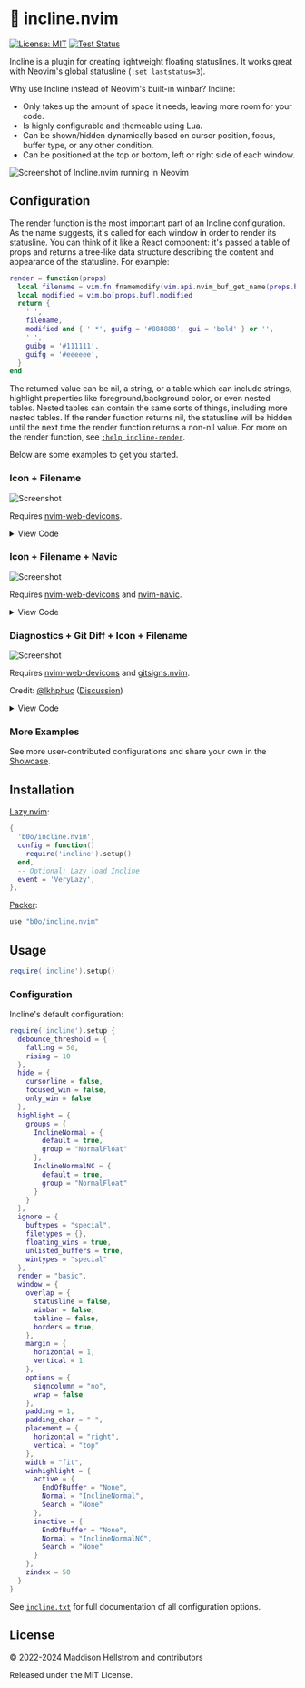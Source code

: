 # 🎈 incline.nvim

[![License: MIT](https://img.shields.io/github/license/b0o/incline.nvim?style=flat&color=green)](https://mit-license.org) [![Test Status](https://img.shields.io/github/actions/workflow/status/b0o/incline.nvim/test.yaml?branch=main&label=tests)](https://github.com/b0o/incline.nvim/actions/workflows/test.yaml)

Incline is a plugin for creating lightweight floating statuslines. It works great with Neovim's global statusline (`:set laststatus=3`).

Why use Incline instead of Neovim's built-in winbar? Incline:

- Only takes up the amount of space it needs, leaving more room for your code.
- Is highly configurable and themeable using Lua.
- Can be shown/hidden dynamically based on cursor position, focus, buffer type, or any other condition.
- Can be positioned at the top or bottom, left or right side of each window.

![Screenshot of Incline.nvim running in Neovim](https://user-images.githubusercontent.com/21299126/167235114-d562ea45-155c-4d82-aaf1-95abb56398b7.png)

## Configuration

The render function is the most important part of an Incline configuration. As the name suggests, it's called for each window in order to render its statusline. You can think of it like a React component: it's passed a table of props and returns a tree-like data structure describing the content and appearance of the statusline. For example:

```lua
render = function(props)
  local filename = vim.fn.fnamemodify(vim.api.nvim_buf_get_name(props.buf), ':t')
  local modified = vim.bo[props.buf].modified
  return {
    ' ',
    filename,
    modified and { ' *', guifg = '#888888', gui = 'bold' } or '',
    ' ',
    guibg = '#111111',
    guifg = '#eeeeee',
  }
end
```

The returned value can be nil, a string, or a table which can include strings, highlight properties like foreground/background color, or even nested tables. Nested tables can contain the same sorts of things, including more nested tables. If the render function returns nil, the statusline will be hidden until the next time the render function returns a non-nil value. For more on the render function, see [`:help incline-render`](https://github.com/b0o/incline.nvim/blob/main/doc/incline.txt#L92).

Below are some examples to get you started.

### Icon + Filename

![Screenshot](https://github.com/b0o/incline.nvim/assets/21299126/f8c2c7d5-e14f-465d-a308-c5128c8ed4eb)

Requires [nvim-web-devicons](https://github.com/nvim-tree/nvim-web-devicons).

<details>
  <summary>View Code</summary>

```lua
local helpers = require 'incline.helpers'
local devicons = require 'nvim-web-devicons'
require('incline').setup {
  window = {
    padding = 0,
    margin = { horizontal = 0 },
  },
  render = function(props)
    local filename = vim.fn.fnamemodify(vim.api.nvim_buf_get_name(props.buf), ':t')
    if filename == '' then
      filename = '[No Name]'
    end
    local ft_icon, ft_color = devicons.get_icon_color(filename)
    local modified = vim.bo[props.buf].modified
    return {
      ft_icon and { ' ', ft_icon, ' ', guibg = ft_color, guifg = helpers.contrast_color(ft_color) } or '',
      ' ',
      { filename, gui = modified and 'bold,italic' or 'bold' },
      ' ',
      guibg = '#44406e',
    }
  end,
}
```
</details>

### Icon + Filename + Navic

![Screenshot](https://github.com/b0o/incline.nvim/assets/21299126/3fc2560a-927e-4bc2-88cc-0fb68561a2ca)

Requires [nvim-web-devicons](https://github.com/nvim-tree/nvim-web-devicons) and [nvim-navic](https://github.com/SmiteshP/nvim-navic).

<details>
  <summary>View Code</summary>

```lua
local helpers = require 'incline.helpers'
local navic = require 'nvim-navic'
local devicons = require 'nvim-web-devicons'
require('incline').setup {
  window = {
    padding = 0,
    margin = { horizontal = 0, vertical = 0 },
  },
  render = function(props)
    local filename = vim.fn.fnamemodify(vim.api.nvim_buf_get_name(props.buf), ':t')
    if filename == '' then
      filename = '[No Name]'
    end
    local ft_icon, ft_color = devicons.get_icon_color(filename)
    local modified = vim.bo[props.buf].modified
    local res = {
      ft_icon and { ' ', ft_icon, ' ', guibg = ft_color, guifg = helpers.contrast_color(ft_color) } or '',
      ' ',
      { filename, gui = modified and 'bold,italic' or 'bold' },
      guibg = '#44406e',
    }
    if props.focused then
      for _, item in ipairs(navic.get_data(props.buf) or {}) do
        table.insert(res, {
          { ' > ', group = 'NavicSeparator' },
          { item.icon, group = 'NavicIcons' .. item.type },
          { item.name, group = 'NavicText' },
        })
      end
    end
    table.insert(res, ' ')
    return res
  end,
}
```
</details>

### Diagnostics + Git Diff + Icon + Filename 

![Screenshot](https://github.com/b0o/incline.nvim/assets/21299126/db581ae7-66b9-468a-9a8c-511539fe1cb0)

Requires [nvim-web-devicons](https://github.com/nvim-tree/nvim-web-devicons) and [gitsigns.nvim](https://github.com/lewis6991/gitsigns.nvim).

Credit: [@lkhphuc](https://github.com/lkhphuc) ([Discussion](https://github.com/b0o/incline.nvim/discussions/32))

<details>
  <summary>View Code</summary>

```lua
local devicons = require 'nvim-web-devicons'
require('incline').setup {
  render = function(props)
    local filename = vim.fn.fnamemodify(vim.api.nvim_buf_get_name(props.buf), ':t')
    if filename == '' then
      filename = '[No Name]'
    end
    local ft_icon, ft_color = devicons.get_icon_color(filename)

    local function get_git_diff()
      local icons = { removed = '', changed = '', added = '' }
      local signs = vim.b[props.buf].gitsigns_status_dict
      local labels = {}
      if signs == nil then
        return labels
      end
      for name, icon in pairs(icons) do
        if tonumber(signs[name]) and signs[name] > 0 then
          table.insert(labels, { icon .. signs[name] .. ' ', group = 'Diff' .. name })
        end
      end
      if #labels > 0 then
        table.insert(labels, { '┊ ' })
      end
      return labels
    end

    local function get_diagnostic_label()
      local icons = { error = '', warn = '', info = '', hint = '' }
      local label = {}

      for severity, icon in pairs(icons) do
        local n = #vim.diagnostic.get(props.buf, { severity = vim.diagnostic.severity[string.upper(severity)] })
        if n > 0 then
          table.insert(label, { icon .. n .. ' ', group = 'DiagnosticSign' .. severity })
        end
      end
      if #label > 0 then
        table.insert(label, { '┊ ' })
      end
      return label
    end

    return {
      { get_diagnostic_label() },
      { get_git_diff() },
      { (ft_icon or '') .. ' ', guifg = ft_color, guibg = 'none' },
      { filename .. ' ', gui = vim.bo[props.buf].modified and 'bold,italic' or 'bold' },
      { '┊  ' .. vim.api.nvim_win_get_number(props.win), group = 'DevIconWindows' },
    }
  end,
}
```
</details>

### More Examples

See more user-contributed configurations and share your own in the [Showcase](https://github.com/b0o/incline.nvim/discussions/categories/showcase).

## Installation

[Lazy.nvim](https://github.com/folke/lazy.nvim):

```lua
{
  'b0o/incline.nvim',
  config = function()
    require('incline').setup()
  end,
  -- Optional: Lazy load Incline
  event = 'VeryLazy',
},
```

[Packer](https://github.com/wbthomason/packer.nvim):

```lua
use "b0o/incline.nvim"
```

## Usage

```lua
require('incline').setup()
```

### Configuration

Incline's default configuration:

<!--DEFAULT_CONFIG-->

```lua
require('incline').setup {
  debounce_threshold = {
    falling = 50,
    rising = 10
  },
  hide = {
    cursorline = false,
    focused_win = false,
    only_win = false
  },
  highlight = {
    groups = {
      InclineNormal = {
        default = true,
        group = "NormalFloat"
      },
      InclineNormalNC = {
        default = true,
        group = "NormalFloat"
      }
    }
  },
  ignore = {
    buftypes = "special",
    filetypes = {},
    floating_wins = true,
    unlisted_buffers = true,
    wintypes = "special"
  },
  render = "basic",
  window = {
    overlap = {
      statusline = false,
      winbar = false,
      tabline = false,
      borders = true,
    },
    margin = {
      horizontal = 1,
      vertical = 1
    },
    options = {
      signcolumn = "no",
      wrap = false
    },
    padding = 1,
    padding_char = " ",
    placement = {
      horizontal = "right",
      vertical = "top"
    },
    width = "fit",
    winhighlight = {
      active = {
        EndOfBuffer = "None",
        Normal = "InclineNormal",
        Search = "None"
      },
      inactive = {
        EndOfBuffer = "None",
        Normal = "InclineNormalNC",
        Search = "None"
      }
    },
    zindex = 50
  }
}
```

<!--/DEFAULT_CONFIG-->

See [`incline.txt`](https://github.com/b0o/incline.nvim/blob/main/doc/incline.txt) for full documentation of all configuration options.


## License

&copy; <!--COPYRIGHT-->2022-2024 Maddison Hellstrom and contributors<!--/COPYRIGHT-->

Released under the MIT License.
